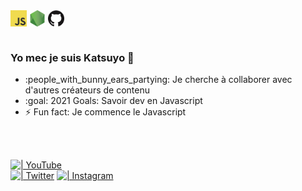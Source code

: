 <img align="center" alt="JavaScript" width="26px" src="https://raw.githubusercontent.com/github/explore/80688e429a7d4ef2fca1e82350fe8e3517d3494d/topics/javascript/javascript.png" />
<img align="center" alt="Node.js" width="26px" src="https://raw.githubusercontent.com/github/explore/80688e429a7d4ef2fca1e82350fe8e3517d3494d/topics/nodejs/nodejs.png" />
<img align="center" alt="GitHub" width="26px" src="https://raw.githubusercontent.com/github/explore/78df643247d429f6cc873026c0622819ad797942/topics/github/github.png" />

<br />

<br />

### Yo mec je suis Katsuyo :wave:

- :people_with_bunny_ears_partying: Je cherche à collaborer avec d'autres créateurs de contenu
- :goal: 2021 Goals: Savoir dev en Javascript 
- :zap: Fun fact: Je commence le Javascript

<br />

<br />

[<img alt=" | YouTube" width="22px" src="https://cdn.jsdelivr.net/npm/simple-icons@v3/icons/youtube.svg" />][youtube]           
[<img alt=" | Twitter" width="22px" src="https://cdn.jsdelivr.net/npm/simple-icons@v3/icons/twitter.svg" />][twitter]
[<img alt=" | Instagram" width="22px" src="https://cdn.jsdelivr.net/npm/simple-icons@v3/icons/instagram.svg" />][instagram]

<br />

<br />

[twitter]: https://twitter.com/
[youtube]: https://youtube.com/
[instagram]: https://instagram.com/
